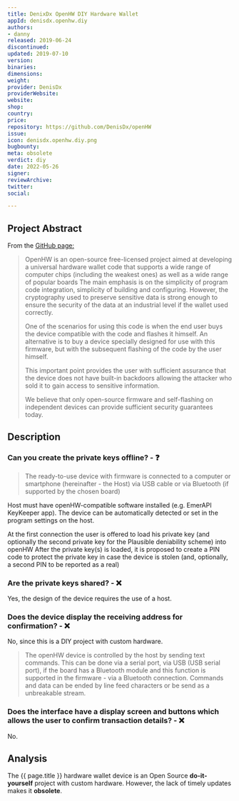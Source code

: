 ```yaml
---
title: DenixDx OpenHW DIY Hardware Wallet
appId: denisdx.openhw.diy
authors:
- danny
released: 2019-06-24
discontinued: 
updated: 2019-07-10
version: 
binaries: 
dimensions: 
weight: 
provider: DenisDx
providerWebsite: 
website: 
shop: 
country: 
price: 
repository: https://github.com/DenisDx/openHW
issue: 
icon: denisdx.openhw.diy.png
bugbounty: 
meta: obsolete
verdict: diy
date: 2022-05-26
signer: 
reviewArchive: 
twitter: 
social: 

---
```


## Project Abstract

From the [GitHub page:](https://github.com/DenisDx/openHW)

> OpenHW is an open-source free-licensed project aimed at developing a universal hardware wallet code that supports a wide range of computer chips (including the weakest ones) as well as a wide range of popular boards The main emphasis is on the simplicity of program code integration, simplicity of building and configuring. However, the cryptography used to preserve sensitive data is strong enough to ensure the security of the data at an industrial level if the wallet used correctly.
>
> One of the scenarios for using this code is when the end user buys the device compatible with the code and flashes it himself. An alternative is to buy a device specially designed for use with this firmware, but with the subsequent flashing of the code by the user himself.
>
> This important point provides the user with sufficient assurance that the device does not have built-in backdoors allowing the attacker who sold it to gain access to sensitive information.
>
> We believe that only open-source firmware and self-flashing on independent devices can provide sufficient security guarantees today.

## Description 

### Can you create the private keys offline? - ❓

> The ready-to-use device with firmware is connected to a computer or smartphone (hereinafter - the Host) via USB cable or via Bluetooth (if supported by the chosen board)
>
Host must have openHW-compatible software installed (e.g. EmerAPI KeyKeeper app). The device can be automatically detected or set in the program settings on the host.
>
At the first connection the user is offered to load his private key (and optionally the second private key for the Plausible deniability scheme) into openHW After the private key(s) is loaded, it is proposed to create a PIN code to protect the private key in case the device is stolen (and, optionally, a second PIN to be reported as a real)

### Are the private keys shared? - ❌ 

Yes, the design of the device requires the use of a host.

### Does the device display the receiving address for confirmation? - ❌ 

No, since this is a DIY project with custom hardware.

> The openHW device is controlled by the host by sending text commands. This can be done via a serial port, via USB (USB serial port), if the board has a Bluetooth module and this function is supported in the firmware - via a Bluetooth connection. Commands and data can be ended by line feed characters or be send as a unbreakable stream.

### Does the interface have a display screen and buttons which allows the user to confirm transaction details? - ❌ 

No.

## Analysis

The {{ page.title }} hardware wallet device is an Open Source **do-it-yourself** project with custom hardware. However, the lack of timely updates makes it **obsolete**.



